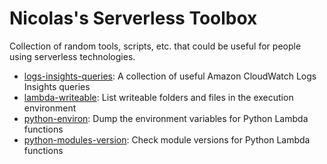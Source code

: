 Nicolas's Serverless Toolbox
============================

Collection of random tools, scripts, etc. that could be useful for people using serverless technologies.

* [logs-insights-queries](./logs-insights-queries/): A collection of useful Amazon CloudWatch Logs Insights queries
* [lambda-writeable](./lambda-writeable/): List writeable folders and files in the execution environment
* [python-environ](./python-environ/): Dump the environment variables for Python Lambda functions
* [python-modules-version](./python-modules-version/): Check module versions for Python Lambda functions